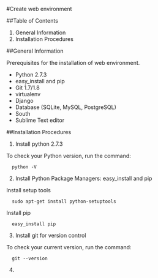 #Create web environment

##Table of Contents
1. General Information
2. Installation Procedures

##General Information

Prerequisites for the installation of web environment.

* Python 2.7.3
* easy_install and pip
* Git 1.7/1.8
* virtualenv
* Django
* Database (SQLite, MySQL, PostgreSQL)
* South
* Sublime Text editor


##Installation Procedures
1. Install python 2.7.3 

To check your Python version, run the command:

      python -V
2. Install Python Package Managers: easy_install and pip
 
Install setup tools

      sudo apt-get install python-setuptools
      
Install pip

      easy_install pip

3. Install git for version control

To check your current version, run the command:

      git --version
4. 


